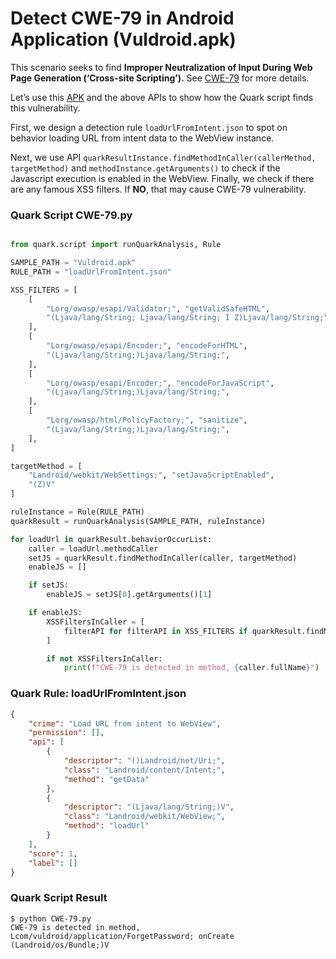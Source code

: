 # Detect CWE-79 in Android Application (Vuldroid.apk)

This scenario seeks to find **Improper Neutralization of Input During Web Page Generation (‘Cross-site Scripting’).** See [CWE-79](https://cwe.mitre.org/data/definitions/79.html) for more details.

Let’s use this [APK](https://github.com/jaiswalakshansh/Vuldroid) and the above APIs to show how the Quark script finds this vulnerability.

First, we design a detection rule `loadUrlFromIntent.json` to spot on behavior loading URL from intent data to the WebView instance.

Next, we use API `quarkResultInstance.findMethodInCaller(callerMethod, targetMethod)` and `methodInstance.getArguments()` to check if the Javascript execution is enabled in the WebView. Finally, we check if there are any famous XSS filters. If **NO**, that may cause CWE-79 vulnerability.

### Quark Script CWE-79.py

```python

from quark.script import runQuarkAnalysis, Rule

SAMPLE_PATH = "Vuldroid.apk"
RULE_PATH = "loadUrlFromIntent.json"

XSS_FILTERS = [
    [
        "Lorg/owasp/esapi/Validator;", "getValidSafeHTML",
        "(Ljava/lang/String; Ljava/lang/String; I Z)Ljava/lang/String;",
    ],
    [
        "Lorg/owasp/esapi/Encoder;", "encodeForHTML",
        "(Ljava/lang/String;)Ljava/lang/String;",
    ],
    [
        "Lorg/owasp/esapi/Encoder;", "encodeForJavaScript",
        "(Ljava/lang/String;)Ljava/lang/String;",
    ],
    [
        "Lorg/owasp/html/PolicyFactory;", "sanitize",
        "(Ljava/lang/String;)Ljava/lang/String;",
    ],
]

targetMethod = [
    "Landroid/webkit/WebSettings;", "setJavaScriptEnabled",
    "(Z)V"
]

ruleInstance = Rule(RULE_PATH)
quarkResult = runQuarkAnalysis(SAMPLE_PATH, ruleInstance)

for loadUrl in quarkResult.behaviorOccurList:
    caller = loadUrl.methodCaller
    setJS = quarkResult.findMethodInCaller(caller, targetMethod)
    enableJS = []

    if setJS:
        enableJS = setJS[0].getArguments()[1]

    if enableJS:
        XSSFiltersInCaller = [
            filterAPI for filterAPI in XSS_FILTERS if quarkResult.findMethodInCaller(caller, filterAPI)
        ]

        if not XSSFiltersInCaller:
            print(f"CWE-79 is detected in method, {caller.fullName}")

```

### Quark Rule: loadUrlFromIntent.json

```json
{
    "crime": "Load URL from intent to WebView",
    "permission": [],
    "api": [
        {
            "descriptor": "()Landroid/net/Uri;",
            "class": "Landroid/content/Intent;",
            "method": "getData"
        },
        {
            "descriptor": "(Ljava/lang/String;)V",
            "class": "Landroid/webkit/WebView;",
            "method": "loadUrl"
        }
    ],
    "score": 1,
    "label": []
}
```


### Quark Script Result

```
$ python CWE-79.py
CWE-79 is detected in method, Lcom/vuldroid/application/ForgetPassword; onCreate (Landroid/os/Bundle;)V
```
